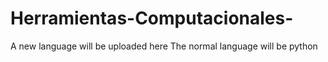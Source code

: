 # Herramientas-Computacionales-

A new language will be uploaded here 
The normal language will be python

